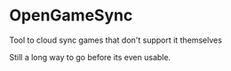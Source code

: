 # OpenGameSync
Tool to cloud sync games that don't support it themselves

Still a long way to go before its even usable.

